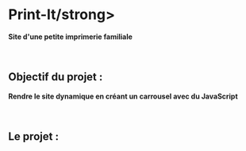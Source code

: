 <h1><strong>Print-It/strong></h1>
<p>Site d'une petite imprimerie familiale</p>
<br>
<h2>Objectif du projet :</h2>
<p>Rendre le site dynamique en créant un carrousel avec du JavaScript</p>
<br>
<h2>Le projet :</h2>
<img src="[
](https://katel-v.github.io/Projet_8_Print-it/)
